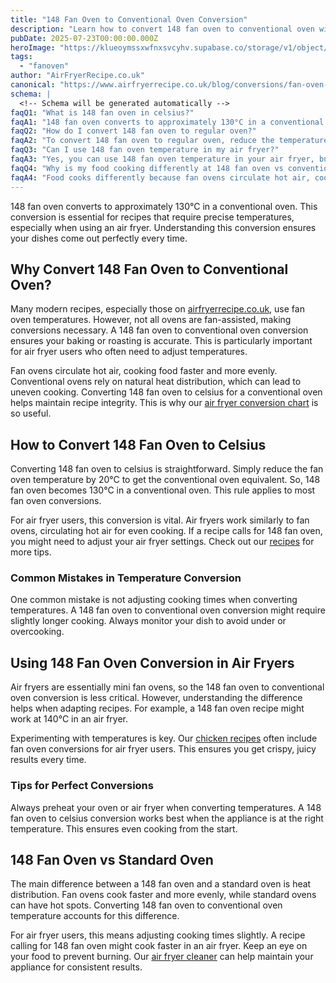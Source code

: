 ```yaml
---
title: "148 Fan Oven to Conventional Oven Conversion"
description: "Learn how to convert 148 fan oven to conventional oven with our simple guide. Perfect for air fryer users needing accurate temperature conversions."
pubDate: 2025-07-23T00:00:00.000Z
heroImage: "https://klueoymssxwfnxsvcyhv.supabase.co/storage/v1/object/public/Shmucket/148-fan-oven-to-conventional-oven-conversion.png"
tags:
  - "fanoven"
author: "AirFryerRecipe.co.uk"
canonical: "https://www.airfryerrecipe.co.uk/blog/conversions/fan-oven-to-conventional-oven/148-fan-oven-to-conventional-oven-conversion"
schema: |
  <!-- Schema will be generated automatically -->
faqQ1: "What is 148 fan oven in celsius?"
faqA1: "148 fan oven converts to approximately 130°C in a conventional oven. This conversion is essential for accurate baking and roasting, especially when using an air fryer."
faqQ2: "How do I convert 148 fan oven to regular oven?"
faqA2: "To convert 148 fan oven to regular oven, reduce the temperature by 20°C. This means 148 fan oven becomes 130°C in a conventional oven, ensuring even cooking."
faqQ3: "Can I use 148 fan oven temperature in my air fryer?"
faqA3: "Yes, you can use 148 fan oven temperature in your air fryer, but you might need to adjust slightly. Air fryers work similarly to fan ovens, so the conversion is minimal."
faqQ4: "Why is my food cooking differently at 148 fan oven vs conventional oven?"
faqA4: "Food cooks differently because fan ovens circulate hot air, cooking faster and more evenly. Converting 148 fan oven to conventional oven accounts for this difference in heat distribution."
---
```

<p>148 fan oven converts to approximately 130°C in a conventional oven. This conversion is essential for recipes that require precise temperatures, especially when using an air fryer. Understanding this conversion ensures your dishes come out perfectly every time.</p>

<h2>Why Convert 148 Fan Oven to Conventional Oven?</h2>
<p>Many modern recipes, especially those on <a href=https://www.airfryerrecipe.co.uk>airfryerrecipe.co.uk</a>, use fan oven temperatures. However, not all ovens are fan-assisted, making conversions necessary. A 148 fan oven to conventional oven conversion ensures your baking or roasting is accurate. This is particularly important for air fryer users who often need to adjust temperatures.</p>
<p>Fan ovens circulate hot air, cooking food faster and more evenly. Conventional ovens rely on natural heat distribution, which can lead to uneven cooking. Converting 148 fan oven to celsius for a conventional oven helps maintain recipe integrity. This is why our <a href=https://www.airfryerrecipe.co.uk/air-fryer-conversion-chart>air fryer conversion chart</a> is so useful.</p>

<h2>How to Convert 148 Fan Oven to Celsius</h2>
<p>Converting 148 fan oven to celsius is straightforward. Simply reduce the fan oven temperature by 20°C to get the conventional oven equivalent. So, 148 fan oven becomes 130°C in a conventional oven. This rule applies to most fan oven conversions.</p>
<p>For air fryer users, this conversion is vital. Air fryers work similarly to fan ovens, circulating hot air for even cooking. If a recipe calls for 148 fan oven, you might need to adjust your air fryer settings. Check out our <a href=https://www.airfryerrecipe.co.uk/recipes>recipes</a> for more tips.</p>

<h3>Common Mistakes in Temperature Conversion</h3>
<p>One common mistake is not adjusting cooking times when converting temperatures. A 148 fan oven to conventional oven conversion might require slightly longer cooking. Always monitor your dish to avoid under or overcooking.</p>

<h2>Using 148 Fan Oven Conversion in Air Fryers</h2>
<p>Air fryers are essentially mini fan ovens, so the 148 fan oven to conventional oven conversion is less critical. However, understanding the difference helps when adapting recipes. For example, a 148 fan oven recipe might work at 140°C in an air fryer.</p>
<p>Experimenting with temperatures is key. Our <a href=https://www.airfryerrecipe.co.uk/recipe-category/chicken>chicken recipes</a> often include fan oven conversions for air fryer users. This ensures you get crispy, juicy results every time.</p>

<h3>Tips for Perfect Conversions</h3>
<p>Always preheat your oven or air fryer when converting temperatures. A 148 fan oven to celsius conversion works best when the appliance is at the right temperature. This ensures even cooking from the start.</p>

<h2>148 Fan Oven vs Standard Oven</h2>
<p>The main difference between a 148 fan oven and a standard oven is heat distribution. Fan ovens cook faster and more evenly, while standard ovens can have hot spots. Converting 148 fan oven to conventional oven temperature accounts for this difference.</p>
<p>For air fryer users, this means adjusting cooking times slightly. A recipe calling for 148 fan oven might cook faster in an air fryer. Keep an eye on your food to prevent burning. Our <a href=https://www.airfryerrecipe.co.uk/air-fryer-cleaner>air fryer cleaner</a> can help maintain your appliance for consistent results.</p>
